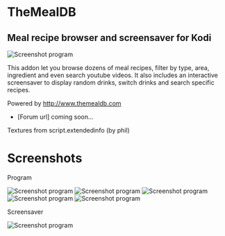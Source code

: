 
# TheMealDB
## Meal recipe browser and screensaver for Kodi

![Screenshot program](https://raw.githubusercontent.com/zag2me/script.screensaver.themealdb/master/icon.png)

This addon let you browse dozens of meal recipes, filter by type, area, ingredient and even search youtube videos.
It also includes an interactive screensaver to display random drinks, switch drinks and search specific recipes.

Powered by http://www.themealdb.com

* [Forum url] coming soon...

Textures from script.extendedinfo (by phil)

# Screenshots

Program

![Screenshot program](http://www.themealdb.com/images/github/screenshot-01.jpg)
![Screenshot program](http://www.themealdb.com/images/github/screenshot-02.jpg)
![Screenshot program](http://www.themealdb.com/images/github/screenshot-04.jpg)
![Screenshot program](http://www.themealdb.com/images/github/screenshot-05.jpg)
![Screenshot program](http://www.themealdb.com/images/github/screenshot-06.jpg)


Screensaver

![Screenshot program](http://www.themealdb.com/images/github/screenshot-03.jpg)
